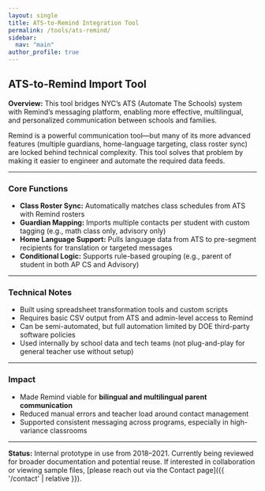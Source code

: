```yaml
---
layout: single
title: ATS-to-Remind Integration Tool
permalink: /tools/ats-remind/
sidebar:
  nav: "main"
author_profile: true
---
```


## ATS-to-Remind Import Tool

**Overview:**
This tool bridges NYC’s ATS (Automate The Schools) system with Remind’s messaging platform, enabling more effective, multilingual, and personalized communication between schools and families.

Remind is a powerful communication tool—but many of its more advanced features (multiple guardians, home-language targeting, class roster sync) are locked behind technical complexity. This tool solves that problem by making it easier to engineer and automate the required data feeds.

---

### Core Functions
- **Class Roster Sync:** Automatically matches class schedules from ATS with Remind rosters
- **Guardian Mapping:** Imports multiple contacts per student with custom tagging (e.g., math class only, advisory only)
- **Home Language Support:** Pulls language data from ATS to pre-segment recipients for translation or targeted messages
- **Conditional Logic:** Supports rule-based grouping (e.g., parent of student in both AP CS and Advisory)

---

### Technical Notes
- Built using spreadsheet transformation tools and custom scripts
- Requires basic CSV output from ATS and admin-level access to Remind
- Can be semi-automated, but full automation limited by DOE third-party software policies
- Used internally by school data and tech teams (not plug-and-play for general teacher use without setup)

---

### Impact
- Made Remind viable for **bilingual and multilingual parent communication**
- Reduced manual errors and teacher load around contact management
- Supported consistent messaging across programs, especially in high-variance classrooms

---

**Status:** Internal prototype in use from 2018–2021. Currently being reviewed for broader documentation and potential reuse. If interested in collaboration or viewing sample files, [please reach out via the Contact page]({{ '/contact' | relative }}).

